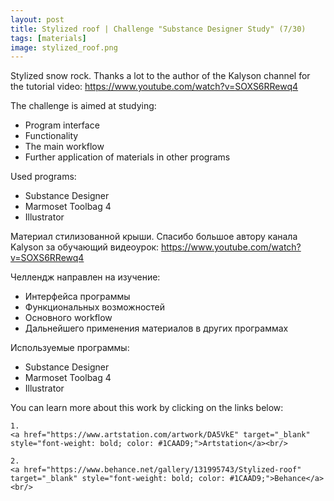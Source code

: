 ```yaml
---
layout: post 
title: Stylized roof | Challenge "Substance Designer Study" (7/30)
tags: [materials]
image: stylized_roof.png
---
```


<!--more-->

Stylized snow rock. Thanks a lot to the author of the Kalyson channel for the tutorial video: 
<a href="https://www.youtube.com/watch?v=SOXS6RRewq4" target="_blank" style="font-weight: bold; color: #1CAAD9;">https://www.youtube.com/watch?v=SOXS6RRewq4</a><br/>

The challenge is aimed at studying:
- Program interface
- Functionality
- The main workflow
- Further application of materials in other programs

Used programs:
- Substance Designer
- Marmoset Toolbag 4
- Illustrator

Материал стилизованной крыши. Спасибо большое автору канала Kalyson за обучающий видеоурок: 
<a href="https://www.youtube.com/watch?v=SOXS6RRewq4" target="_blank" style="font-weight: bold; color: #1CAAD9;">https://www.youtube.com/watch?v=SOXS6RRewq4</a><br/>

Челлендж направлен на изучение:
- Интерфейса программы
- Функциональных возможностей
- Основного workflow
- Дальнейшего применения материалов в других программах

Используемые программы:
- Substance Designer
- Marmoset Toolbag 4
- Illustrator

You can learn more about this work by clicking on the links below: <br/>

<div>
<!--
	1.
    <a href="https://www.artstation.com/artwork/1nB3wq" target="_blank" style="font-weight: bold; color: #1CAAD9;">Artstation</a><br/>
-->
	
	1.
	<a href="https://www.artstation.com/artwork/DA5VkE" target="_blank" style="font-weight: bold; color: #1CAAD9;">Artstation</a><br/>	

	2.
	<a href="https://www.behance.net/gallery/131995743/Stylized-roof" target="_blank" style="font-weight: bold; color: #1CAAD9;">Behance</a><br/>
<!--
	4.
	<a href="https://sketchfab.com/3d-models/sci-fi-knife-5e861cecc971491d8920a2b1fa09f896" target="_blank" style="font-weight: bold; color: #1CAAD9;">Sketchfab</a><br/>	
	5.
	<a href="https://assetstore.unity.com/packages/3d/props/weapons/sci-fi-knife-pbr-142685" target="_blank" style="font-weight: bold; color: #1CAAD9;">Unity asset store</a>
-->	
</div>
